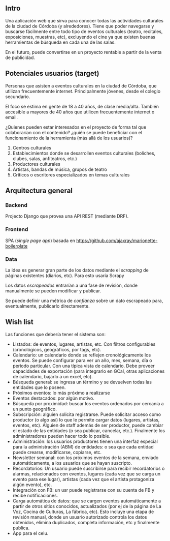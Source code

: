 
## Intro
Una aplicación web que sirva para conocer todas las actividades culturales de la ciudad de Córdoba (y alrededores). Tiene que poder navegarse y buscarse fácilmente entre todo tipo de eventos culturales (teatro, recitales, exposiciones, muestras, etc), excluyendo el cine ya que existen buenas herramientas de búsqueda en cada una de las salas.

En el futuro, puede convertirse en un proyecto rentable a partir de la venta de publicidad.

## Potenciales usuarios (target)
Personas que asisten a eventos culturales en la ciudad de Córdoba, que utilizan frecuentemente internet. Principalmente jóvenes, desde el colegio secundario.

El foco se estima en gente de 18 a 40 años, de clase media/alta.
También accesible a mayores de 40 años que utilicen frecuentemente internet o email.

¿Quienes pueden estar interesados en el proyecto de forma tal que colaborarían con el contenido? ¿quién se puede beneficiar con el funcionamiento de la herramienta (más allá de los usuarios)?

1. Centros culturales
2. Establecimientos donde se desarrollen eventos culturales (boliches, clubes, salas, anfiteatros, etc.)
3. Productores culturales
4. Artistas, bandas de música, grupos de teatro
5. Críticos o escritores especializados en temas culturales

## Arquitectura general

### Backend

Projecto Django que provea una API REST (mediante DRF).

### Frontend

SPA (_single page app_) basada en https://github.com/ajaxray/marionette-boilerplate


### Data

La idea es generar gran parte de los datos mediante el _scrapping_ de páginas existentes (diarios, etc). Para esto usaría Scrapy

Los datos _escrapeados_ entrarían a una fase de revisión, donde manualmente se pueden modificar y publicar.

Se puede definir una métrica de _confianza_ sobre un dato escrapeado para, eventualmente, publicarlo directamente.


## Wish list

Las funciones que debería tener el sistema son:
 - Listados: de eventos, lugares, artistas, etc. Con filtros configurables (cronológicos, geográficos, por tags, etc).
 - Calendario: un calendario donde se reflejen cronológicamente los eventos. Se puede configurar para ver un año, mes, semana, día o período particular. Con una típica vista de calendario. Debe proveer capacidades de exportación (para integrarlo en GCal, otras aplicaciones de calendario, bajarlo a un excel, etc).
 - Búsqueda general: se ingresa un término y se devuelven todas las entidades que lo poseen.
 - Próximos eventos: lo más próximo a realizarse
 - Eventos destacados: por algún motivo.
 - Búsqueda por proximidad: buscar los eventos ordenados por cercanía a un punto geográfico.
 - Subscripción: alguien solicita registrarse. Puede solicitar acceso como productor (o algo así) lo que le permite cargar datos (lugares, artistas, eventos, etc). Alguien de staff además de ser productor, puede cambiar el estado de las entidades (o sea publicar, cancelar, etc.). Finalmente los administradores pueden hacer todo lo posible.
 - Administración: los usuarios productores tienen una interfaz especial para la administración (ABM) de entidades: o sea que cada entidad puede crearse, modificarse, copiarse, etc.
 - Newsletter semanal: con los próximos eventos de la semana, enviado automáticamente, a los usuarios que se hayan suscripto.
 - Recordatorios: Un usuario puede suscribirse para recibir recordatorios o alarmas, relacionados con eventos, lugares (cada vez que se carga un evento para ese lugar), artistas (cada vez que el artista protagoniza algún evento), etc.
 - Integración con FB: un usr puede registrarse con su cuenta de FB y recibe notificaciones.
 - Carga automática de datos: que se cargen eventos automáticamente a partir de otros sitios conocidos, actualizados (por ej de la página de La Voz, Cocina de Culturas, La fábrica, etc). Esto incluye una etapa de revisión manual, donde un usuario autorizado controla los datos obtenidos, elimina duplicados, completa información, etc y finalmente publica.
 - App para el celu.
